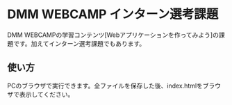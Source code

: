 # DMM WEBCAMP インターン選考課題
DMM WEBCAMPの学習コンテンツ[Webアプリケーションを作ってみよう]の課題です。加えてインターン選考課題でもあります。
## 使い方
PCのブラウザで実行できます。全ファイルを保存した後、index.htmlをブラウザで表示してください。
